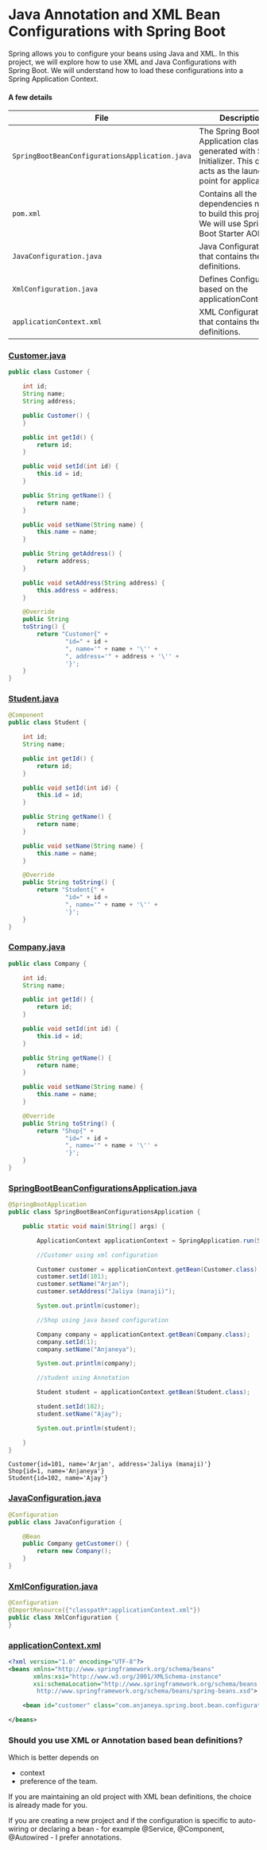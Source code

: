 # Java Annotation and XML Bean Configurations with Spring Boot

Spring allows you to configure your beans using Java and XML. In this project, we will explore how to use XML and Java Configurations with Spring Boot. We will understand how to load these configurations into a Spring Application Context.


#### A few details

| File | Description |
| ------ | ------ |
| `SpringBootBeanConfigurationsApplication.java` | The Spring Boot Application class generated with Spring Initializer. This class acts as the launching point for application |
| `pom.xml` | Contains all the dependencies needed to build this project. We will use Spring Boot Starter AOP. |
| `JavaConfiguration.java` | Java Configuration file that contains the bean definitions. |
| `XmlConfiguration.java` | Defines Configuration based on the applicationContext.xml |
| `applicationContext.xml` | XML Configuration file that contains the bean definitions. |

### [Customer.java](src/main/java/com/anjaneya/spring/boot/bean/configurations/entity/Student.java)
```java
public class Customer {

    int id;
    String name;
    String address;

    public Customer() {
    }

    public int getId() {
        return id;
    }

    public void setId(int id) {
        this.id = id;
    }

    public String getName() {
        return name;
    }

    public void setName(String name) {
        this.name = name;
    }

    public String getAddress() {
        return address;
    }

    public void setAddress(String address) {
        this.address = address;
    }

    @Override
    public String
    toString() {
        return "Customer{" +
                "id=" + id +
                ", name='" + name + '\'' +
                ", address='" + address + '\'' +
                '}';
    }
}
```

### [Student.java](src/main/java/com/anjaneya/spring/boot/bean/configurations/entity/Student.java)
```java
@Component
public class Student {

    int id;
    String name;

    public int getId() {
        return id;
    }

    public void setId(int id) {
        this.id = id;
    }

    public String getName() {
        return name;
    }

    public void setName(String name) {
        this.name = name;
    }

    @Override
    public String toString() {
        return "Student{" +
                "id=" + id +
                ", name='" + name + '\'' +
                '}';
    }
}
```

### [Company.java](src/main/java/com/anjaneya/spring/boot/bean/configurations/entity/Company.java)
```java
public class Company {

    int id;
    String name;

    public int getId() {
        return id;
    }

    public void setId(int id) {
        this.id = id;
    }

    public String getName() {
        return name;
    }

    public void setName(String name) {
        this.name = name;
    }

    @Override
    public String toString() {
        return "Shop{" +
                "id=" + id +
                ", name='" + name + '\'' +
                '}';
    }
}

```

### [SpringBootBeanConfigurationsApplication.java](src/main/java/com/anjaneya/spring/boot/bean/configurations/SpringBootBeanConfigurationsApplication.java)

```java
@SpringBootApplication
public class SpringBootBeanConfigurationsApplication {

    public static void main(String[] args) {

        ApplicationContext applicationContext = SpringApplication.run(SpringBootBeanConfigurationsApplication.class, args);

        //Customer using xml configuration

        Customer customer = applicationContext.getBean(Customer.class);
        customer.setId(101);
        customer.setName("Arjan");
        customer.setAddress("Jaliya (manaji)");

        System.out.println(customer);

        //Shop using java based configuration

        Company company = applicationContext.getBean(Company.class);
        company.setId(1);
        company.setName("Anjaneya");

        System.out.println(company);

        //student using Annotation

        Student student = applicationContext.getBean(Student.class);

        student.setId(102);
        student.setName("Ajay");

        System.out.println(student);

    }
}

```
```
Customer{id=101, name='Arjan', address='Jaliya (manaji)'}
Shop{id=1, name='Anjaneya'}
Student{id=102, name='Ajay'}
```

### [JavaConfiguration.java](src/main/java/com/anjaneya/spring/boot/bean/configurations/JavaConfiguration.java)

```java
@Configuration
public class JavaConfiguration {

    @Bean
    public Company getCustomer() {
        return new Company();
    }
}
```
### [XmlConfiguration.java](src/main/java/com/anjaneya/spring/boot/bean/configurations/XmlConfiguration.java)

```java
@Configuration
@ImportResource({"classpath*:applicationContext.xml"})
public class XmlConfiguration {
}
```

### [applicationContext.xml](src/main/resources/applicationContext.xml)

```xml
<?xml version="1.0" encoding="UTF-8"?>
<beans xmlns="http://www.springframework.org/schema/beans"
       xmlns:xsi="http://www.w3.org/2001/XMLSchema-instance"
       xsi:schemaLocation="http://www.springframework.org/schema/beans
        http://www.springframework.org/schema/beans/spring-beans.xsd">

    <bean id="customer" class="com.anjaneya.spring.boot.bean.configurations.entity.Customer"/>

</beans>
```

### Should you use XML or Annotation based bean definitions?

Which is better depends on

- context
- preference of the team.

If you are maintaining an old project with XML bean definitions, the choice is already made for you.

If you are creating a new project and if the configuration is specific to auto-wiring or declaring a bean - for example @Service, @Component, @Autowired - I prefer annotations.